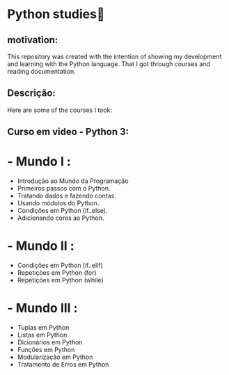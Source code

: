 # Python studies📕

## motivation:

This repository was created with the intention of showing my development and learning with the Python language. That I got through courses and reading documentation.

## Descrição: 

Here are some of the courses I took:

## Curso em video - Python 3:
# - Mundo I : 
- Introdução ao Mundo da Programação
- Primeiros passos com o Python.
- Tratando dados e fazendo contas.
- Usando módulos do Python.
- Condições em Python (if..else).
- Adicionando cores ao Python.

# - Mundo II :
- Condições em Python (if..elif)
- Repetições em Python (for)
- Repetições em Python (while)

# - Mundo III :
- Tuplas em Python
- Listas em Python
- Dicionários em Python
- Funções em Python
- Modularização em Python
- Tratamento de Erros em Python

